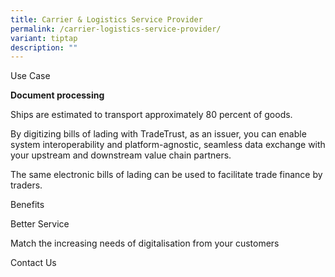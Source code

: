 ```yaml
---
title: Carrier & Logistics Service Provider
permalink: /carrier-logistics-service-provider/
variant: tiptap
description: ""
---
```

<p>Use Case</p>
<p><strong>Document processing</strong>
</p>
<p>Ships are estimated to transport approximately 80 percent of goods.</p>
<p>By digitizing bills of lading with TradeTrust, as an issuer, you can enable
system interoperability and platform-agnostic, seamless data exchange with
your upstream and downstream value chain partners.</p>
<p>The same electronic bills of lading can be used to facilitate trade finance
by traders.</p>
<p></p>
<p>Benefits</p>
<p>Better Service</p>
<p>Match the increasing needs of digitalisation from your customers</p>
<p></p>
<p></p>
<p>Contact Us</p>